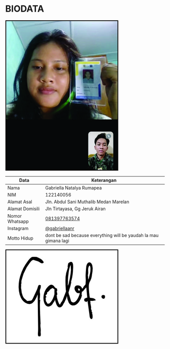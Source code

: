 # BIODATA

![Foto](056_foto.jpg)

| Data            | Keterangan |
| --------------- | ------------- |
| Nama            | Gabriella Natalya Rumapea |
| NIM             | 122140056 |
| Alamat Asal     | Jln. Abdul Sani Muthalib Medan Marelan |
| Alamat Domisili | Jln Tirtayasa, Gg Jeruk Airan |
| Nomor Whatsapp  | [081397763574](https://wa.me/+6281397763574) |
| Instagram       | [@gabriellaanr](https://instagram.com/gabriellaanr) |
| Motto Hidup     | dont be sad because everything will be yaudah la mau gimana lagi |

![TTD](056_ttd.jpg)
